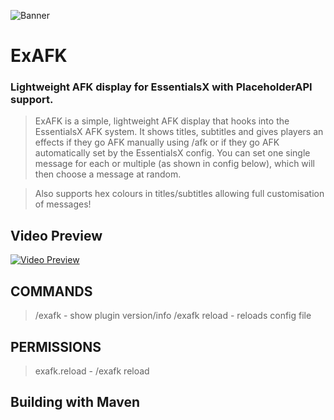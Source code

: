 ![Banner](https://imgur.com/5qWVg3Y.png) 
# ExAFK
### Lightweight AFK display for EssentialsX with PlaceholderAPI support. 

> ExAFK is a simple, lightweight AFK display that hooks into the EssentialsX AFK system. It shows titles, subtitles and gives players an effects if they go AFK manually using /afk or if they go AFK automatically set by the EssentialsX config. You can set one single message for each or multiple (as shown in config below), which will then choose a message at random.

> Also supports hex colours in titles/subtitles allowing full customisation of messages!

## Video Preview
[![Video Preview](https://img.youtube.com/vi/2duTRidKfQM/0.jpg)](https://www.youtube.com/watch?v=2duTRidKfQM)

## COMMANDS
> /exafk - show plugin version/info
> /exafk reload - reloads config file

## PERMISSIONS
> exafk.reload - /exafk reload

## Building with Maven



